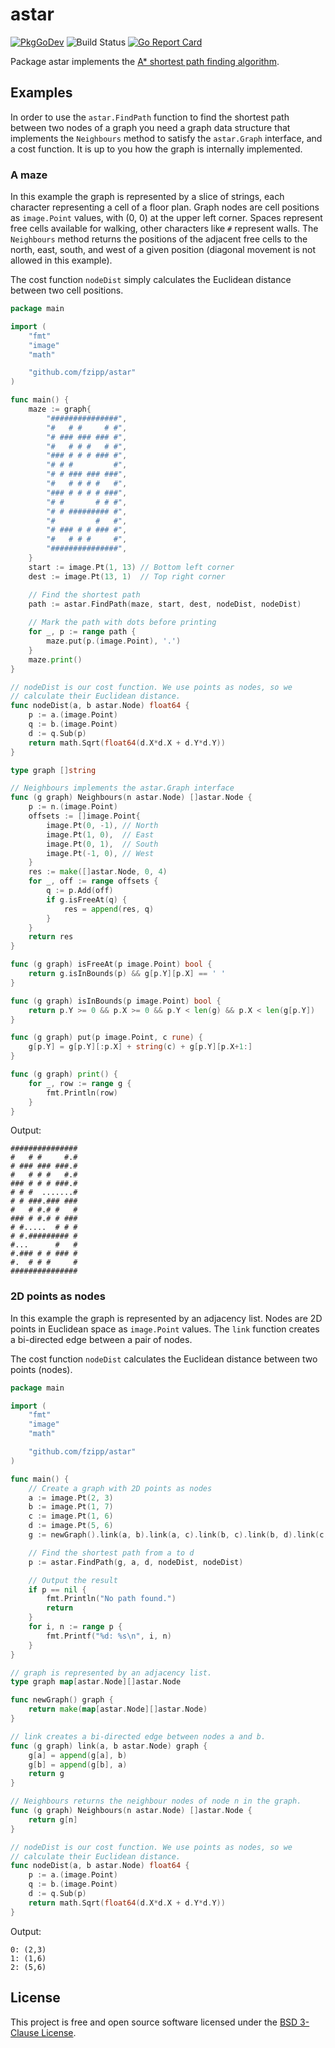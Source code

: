 # astar

[![PkgGoDev](https://pkg.go.dev/badge/github.com/fzipp/astar)](https://pkg.go.dev/github.com/fzipp/astar)
![Build Status](https://github.com/fzipp/astar/workflows/build/badge.svg)
[![Go Report Card](https://goreportcard.com/badge/github.com/fzipp/astar)](https://goreportcard.com/report/github.com/fzipp/astar)

Package astar implements the
[A* shortest path finding algorithm](https://en.wikipedia.org/wiki/A*_search_algorithm).

## Examples

In order to use the `astar.FindPath` function to find the shortest path
between two nodes of a graph you need a graph data structure that implements
the `Neighbours` method to  satisfy the `astar.Graph` interface, and a cost
function. It is up to you how the graph is internally implemented.

### A maze

In this example the graph is represented by a slice of strings, each character
representing a cell of a floor plan. Graph nodes are cell positions
as `image.Point` values, with (0, 0) at the upper left corner. 
Spaces represent free cells available for walking, other characters like
`#` represent walls.
The `Neighbours` method returns the positions of the adjacent free cells
to the north, east, south, and west of a given position (diagonal movement
is not allowed in this example).

The cost function `nodeDist` simply calculates the Euclidean distance
between two cell positions.

```go
package main

import (
	"fmt"
	"image"
	"math"

	"github.com/fzipp/astar"
)

func main() {
	maze := graph{
		"###############",
		"#   # #     # #",
		"# ### ### ### #",
		"#   # # #   # #",
		"### # # # ### #",
		"# # #         #",
		"# # ### ### ###",
		"#   # # # #   #",
		"### # # # # ###",
		"# #       # # #",
		"# # ######### #",
		"#         #   #",
		"# ### # # ### #",
		"#   # # #     #",
		"###############",
	}
	start := image.Pt(1, 13) // Bottom left corner
	dest := image.Pt(13, 1)  // Top right corner

	// Find the shortest path
	path := astar.FindPath(maze, start, dest, nodeDist, nodeDist)
	
	// Mark the path with dots before printing
	for _, p := range path {
		maze.put(p.(image.Point), '.')
	}
	maze.print()
}

// nodeDist is our cost function. We use points as nodes, so we
// calculate their Euclidean distance.
func nodeDist(a, b astar.Node) float64 {
	p := a.(image.Point)
	q := b.(image.Point)
	d := q.Sub(p)
	return math.Sqrt(float64(d.X*d.X + d.Y*d.Y))
}

type graph []string

// Neighbours implements the astar.Graph interface
func (g graph) Neighbours(n astar.Node) []astar.Node {
	p := n.(image.Point)
	offsets := []image.Point{
		image.Pt(0, -1), // North
		image.Pt(1, 0),  // East
		image.Pt(0, 1),  // South
		image.Pt(-1, 0), // West
	}
	res := make([]astar.Node, 0, 4)
	for _, off := range offsets {
		q := p.Add(off)
		if g.isFreeAt(q) {
			res = append(res, q)
		}
	}
	return res
}

func (g graph) isFreeAt(p image.Point) bool {
	return g.isInBounds(p) && g[p.Y][p.X] == ' '
}

func (g graph) isInBounds(p image.Point) bool {
	return p.Y >= 0 && p.X >= 0 && p.Y < len(g) && p.X < len(g[p.Y])
}

func (g graph) put(p image.Point, c rune) {
	g[p.Y] = g[p.Y][:p.X] + string(c) + g[p.Y][p.X+1:]
}

func (g graph) print() {
	for _, row := range g {
		fmt.Println(row)
	}
}
```

Output:

```
###############
#   # #     #.#
# ### ### ###.#
#   # # #   #.#
### # # # ###.#
# # #  .......#
# # ###.### ###
#   # #.# #   #
### # #.# # ###
# #.....  # # #
# #.######### #
#...      #   #
#.### # # ### #
#.  # # #     #
###############
```

### 2D points as nodes

In this example the graph is represented by an adjacency list. Nodes are
2D points in Euclidean space as `image.Point` values. The `link` function
creates a bi-directed edge between a pair of nodes.

The cost function `nodeDist` calculates the Euclidean distance
between two points (nodes).

```go
package main

import (
	"fmt"
	"image"
	"math"

	"github.com/fzipp/astar"
)

func main() { 
	// Create a graph with 2D points as nodes
	a := image.Pt(2, 3)
	b := image.Pt(1, 7)
	c := image.Pt(1, 6)
	d := image.Pt(5, 6)
	g := newGraph().link(a, b).link(a, c).link(b, c).link(b, d).link(c, d)

	// Find the shortest path from a to d
	p := astar.FindPath(g, a, d, nodeDist, nodeDist)

	// Output the result
	if p == nil {
		fmt.Println("No path found.")
		return
	}
	for i, n := range p {
		fmt.Printf("%d: %s\n", i, n)
	}
}

// graph is represented by an adjacency list.
type graph map[astar.Node][]astar.Node

func newGraph() graph {
	return make(map[astar.Node][]astar.Node)
}

// link creates a bi-directed edge between nodes a and b.
func (g graph) link(a, b astar.Node) graph {
	g[a] = append(g[a], b)
	g[b] = append(g[b], a)
	return g
}

// Neighbours returns the neighbour nodes of node n in the graph.
func (g graph) Neighbours(n astar.Node) []astar.Node {
	return g[n]
}

// nodeDist is our cost function. We use points as nodes, so we
// calculate their Euclidean distance.
func nodeDist(a, b astar.Node) float64 {
	p := a.(image.Point)
	q := b.(image.Point)
	d := q.Sub(p)
	return math.Sqrt(float64(d.X*d.X + d.Y*d.Y))
}
```

Output:

```
0: (2,3)
1: (1,6)
2: (5,6)
```

## License

This project is free and open source software licensed under the
[BSD 3-Clause License](LICENSE).
